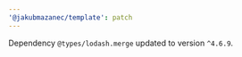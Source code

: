 ```yaml
---
'@jakubmazanec/template': patch
---
```

Dependency `@types/lodash.merge` updated to version `^4.6.9`.
